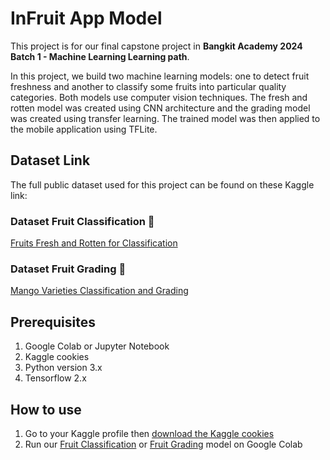 # InFruit App Model

This project is for our final capstone project in **Bangkit Academy 2024 Batch 1 - Machine Learning Learning path**.

In this project, we build two machine learning models: one to detect fruit freshness and another to classify some fruits into particular quality categories. Both models use computer vision techniques. The fresh and rotten model was created using CNN architecture and the grading model was created using transfer learning. The trained model was then applied to the mobile application using TFLite.

## Dataset Link
The full public dataset used for this project can be found on these Kaggle link:

### Dataset Fruit Classification 🍏
[Fruits Fresh and Rotten for Classification](https://www.kaggle.com/sriramr/fruits-fresh-and-rotten-for-classification)

### Dataset Fruit Grading 🥭
[Mango Varieties Classification and Grading](https://www.kaggle.com/datasets/saurabhshahane/mango-varieties-classification)

## Prerequisites
1. Google Colab or Jupyter Notebook
2. Kaggle cookies
3. Python version 3.x
4. Tensorflow 2.x
   
## How to use
1. Go to your Kaggle profile then [download the Kaggle cookies](https://wdeback.gitlab.io/post/2018-03-08-how-to-download-kaggle-dataset-from-command-line/)
2. Run our [Fruit Classification]() or [Fruit Grading]() model on Google Colab
